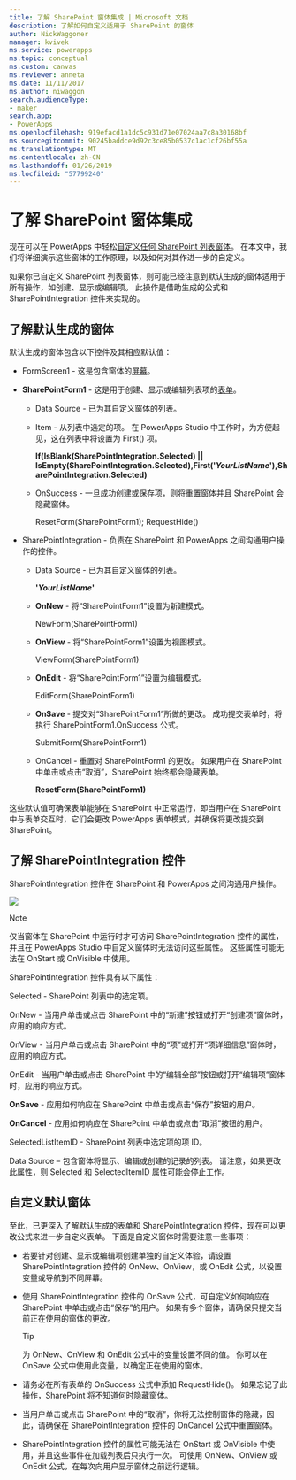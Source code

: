 ```yaml
---
title: 了解 SharePoint 窗体集成 | Microsoft 文档
description: 了解如何自定义适用于 SharePoint 的窗体
author: NickWaggoner
manager: kvivek
ms.service: powerapps
ms.topic: conceptual
ms.custom: canvas
ms.reviewer: anneta
ms.date: 11/11/2017
ms.author: niwaggon
search.audienceType:
- maker
search.app:
- PowerApps
ms.openlocfilehash: 919efacd1a1dc5c931d71e07024aa7c8a30168bf
ms.sourcegitcommit: 90245baddce9d92c3ce85b0537c1ac1cf26bf55a
ms.translationtype: MT
ms.contentlocale: zh-CN
ms.lasthandoff: 01/26/2019
ms.locfileid: "57799240"
---
```

# <a name="understand-sharepoint-forms-integration"></a>了解 SharePoint 窗体集成
现在可以在 PowerApps 中轻松[自定义任何 SharePoint 列表窗体](customize-list-form.md)。 在本文中，我们将详细演示这些窗体的工作原理，以及如何对其作进一步的自定义。

如果你已自定义 SharePoint 列表窗体，则可能已经注意到默认生成的窗体适用于所有操作，如创建、显示或编辑项。 此操作是借助生成的公式和 SharePointIntegration 控件来实现的。

## <a name="understand-the-default-generated-form"></a>了解默认生成的窗体

默认生成的窗体包含以下控件及其相应默认值：

* FormScreen1 - 这是包含窗体的[屏幕](controls/control-screen.md)。

* **SharePointForm1** - 这是用于创建、显示或编辑列表项的[表单](working-with-forms.md)。

    * Data Source - 已为其自定义窗体的列表。

    * Item - 从列表中选定的项。 在 PowerApps Studio 中工作时，为方便起见，这在列表中将设置为 First() 项。

        **If(IsBlank(SharePointIntegration.Selected) || IsEmpty(SharePointIntegration.Selected),First('*YourListName*'),SharePointIntegration.Selected)**

    * OnSuccess - 一旦成功创建或保存项，则将重置窗体并且 SharePoint 会隐藏窗体。

        ResetForm(SharePointForm1); RequestHide()

* SharePointIntegration - 负责在 SharePoint 和 PowerApps 之间沟通用户操作的控件。

    * Data Source - 已为其自定义窗体的列表。

        **'*YourListName*'**

    * **OnNew** - 将“SharePointForm1”设置为新建模式。

        NewForm(SharePointForm1)

    * **OnView** - 将“SharePointForm1”设置为视图模式。

        ViewForm(SharePointForm1)

    * **OnEdit** - 将“SharePointForm1”设置为编辑模式。

        EditForm(SharePointForm1)

    * **OnSave** - 提交对“SharePointForm1”所做的更改。 成功提交表单时，将执行 SharePointForm1.OnSuccess 公式。

        SubmitForm(SharePointForm1)

    * OnCancel - 重置对 SharePointForm1 的更改。 如果用户在 SharePoint 中单击或点击“取消”，SharePoint 始终都会隐藏表单。

        **ResetForm(SharePointForm1)**

这些默认值可确保表单能够在 SharePoint 中正常运行，即当用户在 SharePoint 中与表单交互时，它们会更改 PowerApps 表单模式，并确保将更改提交到 SharePoint。

## <a name="understand-the-sharepointintegration-control"></a>了解 SharePointIntegration 控件
SharePointIntegration 控件在 SharePoint 和 PowerApps 之间沟通用户操作。

![](./media/sharepoint-form-integration/sharepointintegration-object.png)

>[!NOTE]
>仅当窗体在 SharePoint 中运行时才可访问 SharePointIntegration 控件的属性，并且在 PowerApps Studio 中自定义窗体时无法访问这些属性。 这些属性可能无法在 OnStart 或 OnVisible 中使用。 

SharePointIntegration 控件具有以下属性：

Selected - SharePoint 列表中的选定项。

OnNew - 当用户单击或点击 SharePoint 中的“新建”按钮或打开“创建项”窗体时，应用的响应方式。

OnView - 当用户单击或点击 SharePoint 中的“项”或打开“项详细信息”窗体时，应用的响应方式。

OnEdit - 当用户单击或点击 SharePoint 中的“编辑全部”按钮或打开“编辑项”窗体时，应用的响应方式。

**OnSave** - 应用如何响应在 SharePoint 中单击或点击“保存”按钮的用户。

**OnCancel** - 应用如何响应在 SharePoint 中单击或点击“取消”按钮的用户。

SelectedListItemID - SharePoint 列表中选定项的项 ID。

Data Source – 包含窗体将显示、编辑或创建的记录的列表。 请注意，如果更改此属性，则 Selected 和 SelectedItemID 属性可能会停止工作。

## <a name="customize-the-default-form"></a>自定义默认窗体
至此，已更深入了解默认生成的表单和 SharePointIntegration 控件，现在可以更改公式来进一步自定义表单。 下面是自定义窗体时需要注意一些事项：

* 若要针对创建、显示或编辑项创建单独的自定义体验，请设置 SharePointIntegration 控件的 OnNew、OnView，或 OnEdit 公式，以设置变量或导航到不同屏幕。

* 使用 SharePointIntegration 控件的 OnSave 公式，可自定义如何响应在 SharePoint 中单击或点击“保存”的用户。 如果有多个窗体，请确保只提交当前正在使用的窗体的更改。

  > [!TIP]
  >    为 OnNew、OnView 和 OnEdit 公式中的变量设置不同的值。 你可以在 OnSave 公式中使用此变量，以确定正在使用的窗体。

* 请务必在所有表单的 OnSuccess 公式中添加 RequestHide()。 如果忘记了此操作，SharePoint 将不知道何时隐藏窗体。

* 当用户单击或点击 SharePoint 中的“取消”，你将无法控制窗体的隐藏，因此，请确保在 SharePointIntegration 控件的 OnCancel 公式中重置窗体。

* SharePointIntegration 控件的属性可能无法在 OnStart 或 OnVisible 中使用，并且这些事件在加载列表后只执行一次。 可使用 OnNew、OnView 或 OnEdit 公式，在每次向用户显示窗体之前运行逻辑。 
